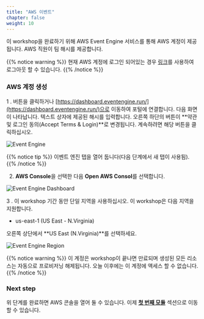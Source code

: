 ```yaml
---
title: "AWS 이벤트"
chapter: false
weight: 10
---
```



이 workshop을 완료하기 위해 AWS Event Engine 서비스를 통해 AWS 계정이 제공됩니다. AWS 직원이 팀 해시를 제공합니다.

{{% notice warning %}}
현재 AWS 계정에 로그인 되어있는 경우 [링크](https://console.aws.amazon.com/console/logout!doLogout)를 사용하여 로그아웃 할 수 있습니다.
{{% /notice %}} 


### AWS 계정 생성

1 . 버튼을 클릭하거나 [https://dashboard.eventengine.run/](https://dashboard.eventengine.run/)으로 이동하여 포털에 연결합니다. 다음 화면이 나타납니다. 텍스트 상자에 제공된 해시를 입력합니다. 오른쪽 하단의 버튼이 **약관 및 로그인 동의(Accept Terms & Login)**로 변경됩니다. 계속하려면 해당 버튼을 클릭하십시오.

![Event Engine](/images/event-engine-initial-screen.png)

{{% notice tip %}}
이벤트 엔진 탭을 열어 둡니다(다음 단계에서 새 탭이 사용됨).
{{% /notice %}}

2. **AWS Console**을 선택한 다음 **Open AWS Consol**를 선택합니다.

![Event Engine Dashboard](/images/event-engine-dashboard.png)

3 . 이 workshop 기간 동안 단일 지역을 사용하십시오. 이 workshop은 다음 지역을 지원합니다.

* us-east-1 (US East - N.Virginia)

오른쪽 상단에서 **US East (N.Virginia)**를 선택하세요.

![Event Engine Region](/images/event-engine-region.png)

{{% notice warning %}}
이 계정은 workshop이 끝나면 만료되며 생성된 모든 리소스는 자동으로 프로비저닝 해제됩니다. 오늘 이후에는 이 계정에 액세스 할 수 없습니다.
{{% /notice %}}

### Next step

위 단계를 완료하면 AWS 콘솔을 열어 둘 수 있습니다. 이제 [**첫 번째 모듈**](/22_setup_sockshop_gremlin/25_test_sockshop.html) 섹션으로 이동할 수 있습니다.
